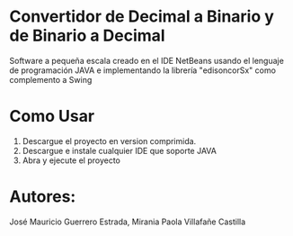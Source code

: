 # Convertidor de Decimal a Binario y de Binario a Decimal
Software a pequeña escala creado en el IDE NetBeans usando el lenguaje de programación JAVA e implementando la librería "edisoncorSx" como complemento a Swing

# Como Usar
1. Descargue el proyecto en version comprimida.
2. Descargue e instale cualquier IDE que soporte JAVA
3. Abra y ejecute el proyecto

# Autores:
José Mauricio Guerrero Estrada,
Mirania Paola Villafañe Castilla
